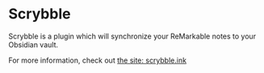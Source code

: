 # Scrybble

Scrybble is a plugin which will synchronize your ReMarkable notes to your Obsidian vault.

For more information, check out [the site: scrybble.ink](https://scrybble.ink)
